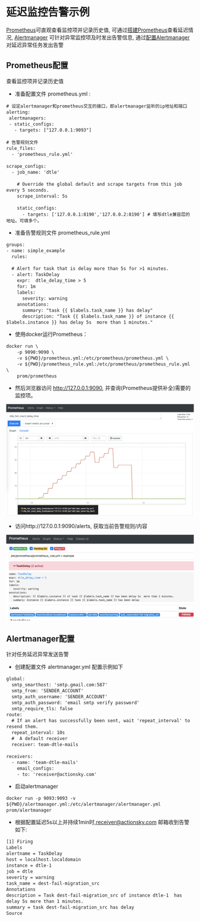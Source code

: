# 延迟监控告警示例
   [Prometheus](https://prometheus.io)可直观查看监控项并记录历史值,
   可通过[搭建Prometheus](./3.4.1_delay_alert.md#Prometheus配置)查看延迟情况,
   [Alertmanager](https://prometheus.io/docs/alerting/latest/alertmanager/) 可针对异常监控项及时发出告警信息,
   通过[配置Alertmanager](./3.4.1_delay_alert.md#Alertmanager配置)对延迟异常任务发出告警
    

## Prometheus配置

查看监控项并记录历史值

- 准备配置文件 prometheus.yml :

```
# 设定alertmanager和prometheus交互的接口，即alertmanager监听的ip地址和端口
alerting:
 alertmanagers:
 - static_configs:
   - targets: ["127.0.0.1:9093"] 

# 告警规则文件
rule_files:
  - 'prometheus_rule.yml'

scrape_configs:
  - job_name: 'dtle'

    # Override the global default and scrape targets from this job every 5 seconds.
    scrape_interval: 5s

    static_configs:
      - targets: ['127.0.0.1:8190','127.0.0.2:8190'] # 填写dtle兼容层的地址。可填多个。

```

- 准备告警规则文件 prometheus_rule.yml

```
groups:
- name: simple_example
  rules:

  # Alert for task that is delay more than 5s for >1 minutes.
  - alert: TaskDelay
    expr:  dtle_delay_time > 5
    for: 1m
    labels:
      severity: warning
    annotations:
      summary: "task {{ $labels.task_name }} has delay"
      description: "Task {{ $labels.task_name }} of instance {{ $labels.instance }} has delay 5s  more than 1 minutes."
```

- 使用docker运行Prometheus：

```
docker run \
    -p 9090:9090 \
    -v ${PWD}/prometheus.yml:/etc/prometheus/prometheus.yml \
    -v ${PWD}/prometheus_rule.yml:/etc/prometheus/prometheus_rule.yml \
    prom/prometheus
```

- 然后浏览器访问 http://127.0.0.1:9090, 并查询(Prometheus提供补全)需要的监控项。

![](images/3.4_delay1.png)

- 访问http://127.0.0.1:9090/alerts, 获取当前告警规则/内容

![](images/3.4.1_delay2.png)

## Alertmanager配置

针对任务延迟异常发送告警

- 创建配置文件 alertmanager.yml 配置示例如下
 
```
global:
  smtp_smarthost: 'smtp.gmail.com:587'
  smtp_from: 'SENDER_ACCOUNT'
  smtp_auth_username: 'SENDER_ACCOUNT'
  smtp_auth_password: 'email smtp verify password'
  smtp_require_tls: false
route:
  # If an alert has successfully been sent, wait 'repeat_interval' to resend them.
  repeat_interval: 10s
  #  A default receiver
  receiver: team-dtle-mails

receivers:
  - name: 'team-dtle-mails'
    email_configs:
    - to: 'receiver@actionsky.com'
 ```
- 启动alertmanager
```
docker run -p 9093:9093 -v  ${PWD}/alertmanager.yml:/etc/alertmanager/alertmanager.yml prom/alertmanager
```


- 根据配置延迟5s以上并持续1min时,receiver@actionsky.com 邮箱收到告警如下:

```
[1] Firing
Labels
alertname = TaskDelay
host = localhost.localdomain
instance = dtle-1
job = dtle
severity = warning
task_name = dest-fail-migration_src
Annotations
description = Task dest-fail-migration_src of instance dtle-1  has delay 5s more than 1 minutes.
summary = task dest-fail-migration_src has delay
Source
```


